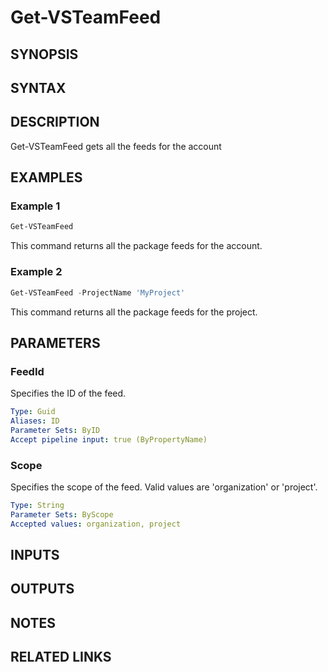 <!-- #include "./common/header.md" -->

# Get-VSTeamFeed

## SYNOPSIS

<!-- #include "./synopsis/Get-VSTeamFeed.md" -->

## SYNTAX

## DESCRIPTION

Get-VSTeamFeed gets all the feeds for the account

## EXAMPLES

### Example 1

```powershell
Get-VSTeamFeed
```

This command returns all the package feeds for the account.

### Example 2

```powershell
Get-VSTeamFeed -ProjectName 'MyProject'
```

This command returns all the package feeds for the project.

## PARAMETERS

### FeedId

Specifies the ID of the feed.

```yaml
Type: Guid
Aliases: ID
Parameter Sets: ByID
Accept pipeline input: true (ByPropertyName)
```

### Scope

Specifies the scope of the feed. Valid values are 'organization' or 'project'.

```yaml
Type: String
Parameter Sets: ByScope
Accepted values: organization, project
```

<!-- #include "./params/projectName.md" -->

## INPUTS

## OUTPUTS

## NOTES

<!-- #include "./common/prerequisites.md" -->

## RELATED LINKS
